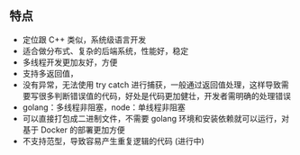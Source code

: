 ## 特点

- 定位跟 C++ 类似，系统级语言开发
- 适合做分布式、复杂的后端系统，性能好，稳定
- 多线程开发更加友好，方便
- 支持多返回值，
- 没有异常，无法使用 try catch 进行捕获，一般通过返回值处理，这样导致需要写很多判断错误值的代码，好处是代码更加健壮，开发者需明确的处理错误
- golang：多线程非阻塞，node：单线程非阻塞
- 可以直接打包成二进制文件，不需要 golang 环境和安装依赖就可以运行，对基于 Docker 的部署更加方便
- 不支持范型，导致容易产生重复逻辑的代码 (进行中)